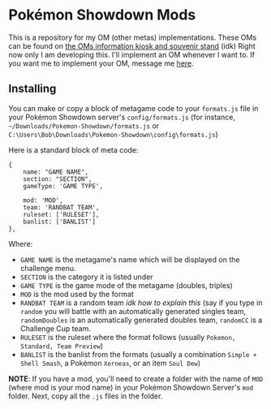 Pokémon Showdown Mods
================================
This is a repository for my OM (other metas) implementations. These OMs can be found on [the OMs information kiosk and souvenir stand][1] (idk) Right now only I am developing this.
I'll implement an OM whenever I want to. If you want me to implement your OM, message me [here][2].

  [1]: http://www.smogon.com/forums/threads/3505031/
  [2]: http://www.smogon.com/forums/members/00001111a.232607/

Installing
--------------------------------
You can make or copy a block of metagame code to your ```formats.js``` file in your Pokémon Showdown server's ```config/formats.js``` (for instance, ```~/Downloads/Pokemon-Showdown/formats.js``` or ```C:\Users\Bob\Downloads\Pokemon-Showdown\config\formats.js```)

Here is a standard block of meta code:
```
{
	name: "GAME NAME",
	section: "SECTION",
	gameType: 'GAME TYPE',
	
	mod: 'MOD',
	team: 'RANDBAT TEAM',
	ruleset: ['RULESET'],
	banlist: ['BANLIST']
},
```
Where:
* ```GAME NAME``` is the metagame's name which will be displayed on the challenge menu.
* ```SECTION``` is the category it is listed under
* ```GAME TYPE``` is the game mode of the metagame (doubles, triples)
* ```MOD``` is the mod used by the format
* ```RANDBAT TEAM``` is a random team *idk how to explain this* (say if you type in ```random``` you will battle with an automatically generated singles team, ```randomDoubles``` is an automatically generated doubles team, ```randomCC``` is a Challenge Cup team.
* ```RULESET``` is the ruleset where the format follows (usually ```Pokemon, Standard, Team Preview```)
* ```BANLIST``` is the banlist from the formats (usually a combination ```Simple + Shell Smash```, a Pokémon ```Xerneas```, or an item ```Soul Dew```)

**NOTE**: If you have a mod, you'll need to create a folder with the name of `MOD` (where mod is your mod name) in your Pokémon Showdown Server's ```mod``` folder. Next, copy all the `.js` files in the folder.